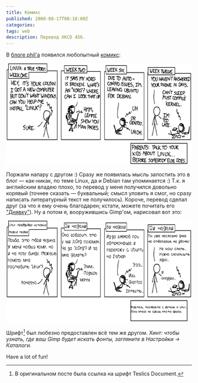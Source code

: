 ```yaml
---
title: Комикс
published: 2008-08-17T08:18:00Z
categories: 
tags: web
description: Перевод XKCD 456.
---
```


В <a href="http://felibb.blogspot.com/">блоге phil'а</a> появился любопытный <a href="http://felibb.blogspot.com/2008/08/blog-post.html">комикс</a>:

<div class="center">
<img src="/images/cautionary.png"
    width="665px" height="277px"
    class="bleed" />
</div>

Поржали напару с другом :) Сразу же появилась мысль запостить это в блог — как-никак, по теме Linux, да и Debian там упоминается :) Т.к. я английским владею плохо, то перевод у меня получился довольно корявый (точнее сказать — буквальный; смысл уловить я смог, но сразу написать литературный текст не получилось). Короче, перевод сделал друг (за что я ему очень благодарен; кстати, можете почитать его <a href="http://bobby-r.livejournal.com/">"Днявку"</a>). Ну а потом я, вооружившись Gimp'ом, нарисовал вот это:

<div class="center">
<img src="/images/cautionary-translated-ru.png"
    width="665px" height="277px"
    class="bleed" />
</div>

Шрифт[^font-note] был любезно предоставлен всё тем же другом.
<i>Хинт: чтобы узнать, где ваш Gimp будет искать фонты, загляните в Настройки -> Каталоги.</i>

Have a lot of fun!

[^font-note]: В оригинальном посте была ссылка на шрифт Teslics Document.
